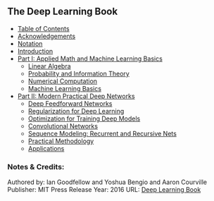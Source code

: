 ## The Deep Learning Book

- [Table of Contents](http://www.deeplearningbook.org/contents/TOC.html)
- [Acknowledgements](http://www.deeplearningbook.org/contents/acknowledgements.html)
- [Notation](http://www.deeplearningbook.org/contents/notation.html)
- [Introduction](http://www.deeplearningbook.org/contents/intro.html)
- [Part I: Applied Math and Machine Learning Basics](http://www.deeplearningbook.org/contents/part_basics.html)
  - [Linear Algebra](http://www.deeplearningbook.org/contents/linear_algebra.html)
  - [Probability and Information Theory](http://www.deeplearningbook.org/contents/prob.html)
  - [Numerical Computation](http://www.deeplearningbook.org/contents/numerical.html)
  - [Machine Learning Basics](http://www.deeplearningbook.org/contents/ml.html)
- [Part II: Modern Practical Deep Networks](http://www.deeplearningbook.org/contents/part_practical.html)
  - [Deep Feedforward Networks](http://www.deeplearningbook.org/contents/mlp.html)
  - [Regularization for Deep Learning](http://www.deeplearningbook.org/contents/regularization.html)
  - [Optimization for Training Deep Models](http://www.deeplearningbook.org/contents/optimization.html)
  - [Convolutional Networks](http://www.deeplearningbook.org/contents/convnets.html)
  - [Sequence Modeling: Recurrent and Recursive Nets](http://www.deeplearningbook.org/contents/rnn.html)
  - [Practical Methodology](http://www.deeplearningbook.org/contents/guidelines.html)
  - [Applications](http://www.deeplearningbook.org/contents/applications.html)

### Notes & Credits:
Authored by: Ian Goodfellow and Yoshua Bengio and Aaron Courville
Publisher: MIT Press
Release Year: 2016
URL: [Deep Learning Book](http://www.deeplearningbook.org)

